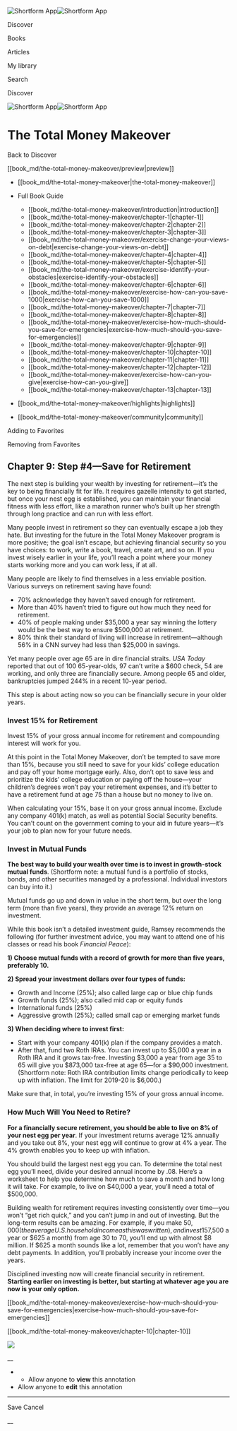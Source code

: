 ![Shortform App](/img/logo.36a2399e.svg)![Shortform App](/img/logo-dark.70c1b072.svg)

Discover

Books

Articles

My library

Search

Discover

![Shortform App](/img/logo.36a2399e.svg)![Shortform App](/img/logo-dark.70c1b072.svg)

# The Total Money Makeover

Back to Discover

[[book_md/the-total-money-makeover/preview|preview]]

  * [[book_md/the-total-money-makeover|the-total-money-makeover]]
  * Full Book Guide

    * [[book_md/the-total-money-makeover/introduction|introduction]]
    * [[book_md/the-total-money-makeover/chapter-1|chapter-1]]
    * [[book_md/the-total-money-makeover/chapter-2|chapter-2]]
    * [[book_md/the-total-money-makeover/chapter-3|chapter-3]]
    * [[book_md/the-total-money-makeover/exercise-change-your-views-on-debt|exercise-change-your-views-on-debt]]
    * [[book_md/the-total-money-makeover/chapter-4|chapter-4]]
    * [[book_md/the-total-money-makeover/chapter-5|chapter-5]]
    * [[book_md/the-total-money-makeover/exercise-identify-your-obstacles|exercise-identify-your-obstacles]]
    * [[book_md/the-total-money-makeover/chapter-6|chapter-6]]
    * [[book_md/the-total-money-makeover/exercise-how-can-you-save-1000|exercise-how-can-you-save-1000]]
    * [[book_md/the-total-money-makeover/chapter-7|chapter-7]]
    * [[book_md/the-total-money-makeover/chapter-8|chapter-8]]
    * [[book_md/the-total-money-makeover/exercise-how-much-should-you-save-for-emergencies|exercise-how-much-should-you-save-for-emergencies]]
    * [[book_md/the-total-money-makeover/chapter-9|chapter-9]]
    * [[book_md/the-total-money-makeover/chapter-10|chapter-10]]
    * [[book_md/the-total-money-makeover/chapter-11|chapter-11]]
    * [[book_md/the-total-money-makeover/chapter-12|chapter-12]]
    * [[book_md/the-total-money-makeover/exercise-how-can-you-give|exercise-how-can-you-give]]
    * [[book_md/the-total-money-makeover/chapter-13|chapter-13]]
  * [[book_md/the-total-money-makeover/highlights|highlights]]
  * [[book_md/the-total-money-makeover/community|community]]



Adding to Favorites 

Removing from Favorites 

## Chapter 9: Step #4—Save for Retirement

The next step is building your wealth by investing for retirement—it’s the key to being financially fit for life. It requires gazelle intensity to get started, but once your nest egg is established, you can maintain your financial fitness with less effort, like a marathon runner who’s built up her strength through long practice and can run with less effort.

Many people invest in retirement so they can eventually escape a job they hate. But investing for the future in the Total Money Makeover program is more positive; the goal isn’t escape, but achieving financial security so you have choices: to work, write a book, travel, create art, and so on. If you invest wisely earlier in your life, you’ll reach a point where your money starts working more and you can work less, if at all.

Many people are likely to find themselves in a less enviable position. Various surveys on retirement saving have found:

  * 70% acknowledge they haven’t saved enough for retirement.
  * More than 40% haven’t tried to figure out how much they need for retirement.
  * 40% of people making under $35,000 a year say winning the lottery would be the best way to ensure $500,000 at retirement.
  * 80% think their standard of living will increase in retirement—although 56% in a CNN survey had less than $25,000 in savings.



Yet many people over age 65 are in dire financial straits. _USA Today_ reported that out of 100 65-year-olds, 97 can’t write a $600 check, 54 are working, and only three are financially secure. Among people 65 and older, bankruptcies jumped 244% in a recent 10-year period.

This step is about acting now so you can be financially secure in your older years.

### Invest 15% for Retirement

Invest 15% of your gross annual income for retirement and compounding interest will work for you.

At this point in the Total Money Makeover, don’t be tempted to save more than 15%, because you still need to save for your kids’ college education and pay off your home mortgage early. Also, don’t opt to save less and prioritize the kids’ college education or paying off the house—your children’s degrees won’t pay your retirement expenses, and it’s better to have a retirement fund at age 75 than a house but no money to live on.

When calculating your 15%, base it on your gross annual income. Exclude any company 401(k) match, as well as potential Social Security benefits. You can’t count on the government coming to your aid in future years—it’s your job to plan now for your future needs.

### Invest in Mutual Funds

**The best way to build your wealth over time is to invest in growth-stock mutual funds**. (Shortform note: a mutual fund is a portfolio of stocks, bonds, and other securities managed by a professional. Individual investors can buy into it.)

Mutual funds go up and down in value in the short term, but over the long term (more than five years), they provide an average 12% return on investment.

While this book isn’t a detailed investment guide, Ramsey recommends the following (for further investment advice, you may want to attend one of his classes or read his book _Financial Peace_):

**1) Choose mutual funds with a record of growth for more than five years, preferably 10.**

**2) Spread your investment dollars over four types of funds:**

  * Growth and Income (25%); also called large cap or blue chip funds
  * Growth funds (25%); also called mid cap or equity funds
  * International funds (25%)
  * Aggressive growth (25%); called small cap or emerging market funds



**3) When deciding where to invest first:**

  * Start with your company 401(k) plan if the company provides a match. 
  * After that, fund two Roth IRAs. You can invest up to $5,000 a year in a Roth IRA and it grows tax-free. Investing $3,000 a year from age 35 to 65 will give you $873,000 tax-free at age 65—for a $90,000 investment. (Shortform note: Roth IRA contribution limits change periodically to keep up with inflation. The limit for 2019-20 is $6,000.)



Make sure that, in total, you’re investing 15% of your gross annual income.

### How Much Will You Need to Retire?

**For a financially secure retirement, you should be able to live on 8% of your nest egg per year**. If your investment returns average 12% annually and you take out 8%, your nest egg will continue to grow at 4% a year. The 4% growth enables you to keep up with inflation.

You should build the largest nest egg you can. To determine the total nest egg you’ll need, divide your desired annual income by .08. Here’s a worksheet to help you determine how much to save a month and how long it will take. For example, to live on $40,000 a year, you’ll need a total of $500,000.

Building wealth for retirement requires investing consistently over time—you won’t “get rich quick,” and you can’t jump in and out of investing. But the long-term results can be amazing. For example, if you make $50,000 (the average U.S. household income as this was written), and invest 15% ($7,500 a year or $625 a month) from age 30 to 70, you’ll end up with almost $8 million. If $625 a month sounds like a lot, remember that you won’t have any debt payments. In addition, you’ll probably increase your income over the years.

Disciplined investing now will create financial security in retirement. **Starting earlier on investing is better, but starting at whatever age you are now is your only option.**

[[book_md/the-total-money-makeover/exercise-how-much-should-you-save-for-emergencies|exercise-how-much-should-you-save-for-emergencies]]

[[book_md/the-total-money-makeover/chapter-10|chapter-10]]

![](https://bat.bing.com/action/0?ti=56018282&Ver=2&mid=57cf9c71-5408-46c4-9091-c156ab59979e&sid=1711133063fa11eebdec89a8b8ae3bbc&vid=171147a063fa11eea7440fcfeb230d96&vids=0&msclkid=N&pi=0&lg=en-US&sw=800&sh=600&sc=24&nwd=1&tl=Shortform%20%7C%20Book&p=https%3A%2F%2Fwww.shortform.com%2Fapp%2Fbook%2Fthe-total-money-makeover%2Fchapter-9&r=&lt=434&evt=pageLoad&sv=1&rn=276525)

__

  *   * Allow anyone to **view** this annotation
  * Allow anyone to **edit** this annotation



* * *

Save Cancel

__



